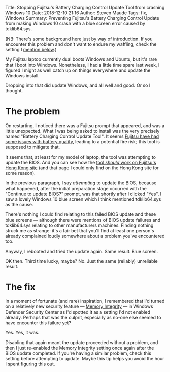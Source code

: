 Title: Stopping Fujitsu's Battery Charging Control Update Tool from crashing Windows 10
Date: 2018-12-10 21:16
Author: Steven Maude
Tags: fix, Windows
Summary: Preventing Fujitsu's Battery Charging Control Update from
         making Windows 10 crash with a blue screen error caused by
         tdklib64.sys.

(NB: There's some background here just by way of introduction. If you encounter
this problem and don't want to endure my waffling, check the setting I [mention
below](#the-fix).)

My Fujitsu laptop currently dual boots Windows and Ubuntu, but it's rare that I
boot into Windows. Nonetheless, I had a little time spare last week, I figured
I might as well catch up on things everywhere and update the Windows install.

Dropping into that did update Windows, and all well and good. Or so I thought.

# The problem

On restarting, I noticed there was a Fujitsu prompt that appeared, and was a
little unexpected. What I was being asked to install was the very precisely
named "Battery Charging Control Update Tool". It seems [Fujitsu have had some
issues with battery
quality](https://www.fujitsu.com/global/about/resources/news/notices/2018/1031-01.html),
leading to a potential fire risk; this tool is supposed to mitigate that.

It seems that, at least for my model of laptop, the tool was attempting to
update the BIOS. And you can see how the [tool *should* work on Fujitsu's Hong
Kong site](https://www.fujitsu.com/hk/support/products/computing/pc/ap/announcements/battery-control-update-tool.html)
(and that page I could only find on the Hong Kong site for some reason).

In the previous paragraph, I say *attempting* to update the BIOS, because what
happened, after the initial preparation stage occurred with the "Continue to
update BIOS?" prompt, was that shortly after I clicked "Yes", I saw a lovely
Windows 10 blue screen which I think mentioned tdklib64.sys as the cause.

There's nothing I could find relating to this failed BIOS update and these blue
screens — although there were mentions of BIOS update failures and tdklib64.sys
relating to other manufacturers machines. Finding nothing struck me as strange:
it's a fair bet that you'll find at least one person's already complained
loudly somewhere about a problem you've encountered too. 

Anyway, I rebooted and tried the update again. Same result. Blue screen.

OK then. Third time lucky, maybe? No. Just the same (reliably) unreliable
result.

# The fix

In a moment of fortunate (and rare) inspiration, I remembered that I'd turned on a
relatively new security feature — [Memory
Integrity](https://support.microsoft.com/en-us/help/4096339/windows-10-device-protection-in-windows-defender-security-center)
— in Windows Defender Security Center as I'd spotted it as a setting I'd not
enabled already. Perhaps that was the culprit, especially as no-one else seemed
to have encounter this failure yet?

Yes. Yes, it was.

Disabling that again meant the update proceeded without a problem, and then I
just re-enabled the Memory Integrity setting once again after the BIOS update
completed. If you're having a similar problem, check this setting before
attempting to update. Maybe this tip helps you avoid the hour I spent figuring
this out.
